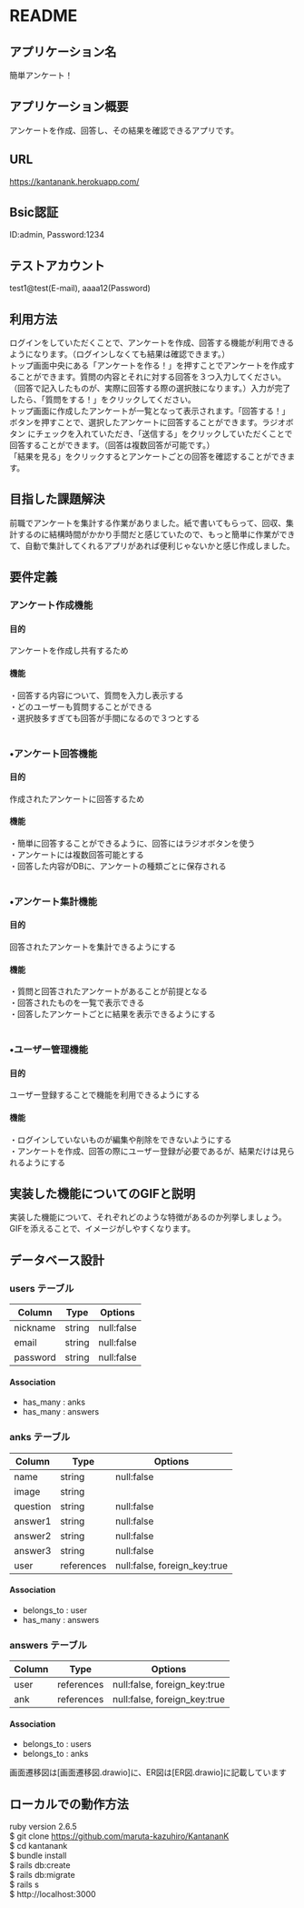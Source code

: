 # README

## アプリケーション名<br />
簡単アンケート！<br />

## アプリケーション概要<br />
アンケートを作成、回答し、その結果を確認できるアプリです。<br />

## URL<br />
https://kantanank.herokuapp.com/<br />

## Bsic認証<br />
ID:admin, Password:1234<br />

## テストアカウント<br />
test1@test(E-mail), aaaa12(Password)<br />

## 利用方法<br />
ログインをしていただくことで、アンケートを作成、回答する機能が利用できるようになります。（ログインしなくても結果は確認できます。）<br />
トップ画面中央にある「アンケートを作る！」を押すことでアンケートを作成することができます。質問の内容とそれに対する回答を３つ入力してください。（回答で記入したものが、実際に回答する際の選択肢になります。）入力が完了したら、「質問をする！」をクリックしてください。<br />
トップ画面に作成したアンケートが一覧となって表示されます。「回答する！」ボタンを押すことで、選択したアンケートに回答することができます。ラジオボタン にチェックを入れていただき、「送信する」をクリックしていただくことで回答することができます。（回答は複数回答が可能です。）<br />
「結果を見る」をクリックするとアンケートごとの回答を確認することができます。<br />

## 目指した課題解決<br />
前職でアンケートを集計する作業がありました。紙で書いてもらって、回収、集計するのに結構時間がかかり手間だと感じていたので、もっと簡単に作業ができて、自動で集計してくれるアプリがあれば便利じゃないかと感じ作成しました。<br />

## 要件定義<br />
### アンケート作成機能<br />
#### 目的<br />
アンケートを作成し共有するため <br />
#### 機能<br />
・回答する内容について、質問を入力し表示する<br />
・どのユーザーも質問することができる<br />
・選択肢多すぎても回答が手間になるので３つとする<br /><br />
### •アンケート回答機能<br />
#### 目的<br />
作成されたアンケートに回答するため<br />
#### 機能<br />
・簡単に回答することができるように、回答にはラジオボタンを使う<br />
・アンケートには複数回答可能とする<br />
・回答した内容がDBに、アンケートの種類ごとに保存される<br /><br />
### •アンケート集計機能<br />
#### 目的<br />
回答されたアンケートを集計できるようにする<br />
#### 機能<br />
・質問と回答されたアンケートがあることが前提となる<br />
・回答されたものを一覧で表示できる<br />
・回答したアンケートごとに結果を表示できるようにする<br /><br />
### •ユーザー管理機能<br />
#### 目的<br />
ユーザー登録することで機能を利用できるようにする<br />
#### 機能<br />
・ログインしていないものが編集や削除をできないようにする<br />
・アンケートを作成、回答の際にユーザー登録が必要であるが、結果だけは見られるようにする<br />

## 実装した機能についてのGIFと説明<br />
実装した機能について、それぞれどのような特徴があるのか列挙しましょう。GIFを添えることで、イメージがしやすくなります。<br />

## データベース設計<br />
### users テーブル
| Column           | Type     | Options                          |
| ---------------  | -------- | -------------------------------- |
| nickname         | string   | null:false                       |
| email            | string   | null:false                       |
| password         | string   | null:false                       |
#### Association
- has_many : anks
- has_many : answers

### anks テーブル
| Column              | Type       | Options                          |
| ------------------- | ---------- | -------------------------------- |
| name                | string     | null:false                       |
| image               | string     |                                  |
| question            | string     | null:false                       |
| answer1             | string     | null:false                       |
| answer2             | string     | null:false                       |
| answer3             | string     | null:false                       |
| user                | references | null:false, foreign_key:true     |
#### Association
- belongs_to : user
- has_many : answers

### answers テーブル
| Column              | Type       | Options                          |
| ------------------- | ---------- | -------------------------------- |
| user                | references | null:false, foreign_key:true     |
| ank                 | references | null:false, foreign_key:true     |
#### Association
- belongs_to : users
- belongs_to : anks

画面遷移図は[画面遷移図.drawio]に、ER図は[ER図.drawio]に記載しています<br />

## ローカルでの動作方法<br />
ruby version 2.6.5<br />
$ git clone https://github.com/maruta-kazuhiro/KantananK<br />
$ cd kantanank<br />
$ bundle install<br />
$ rails db:create<br />
$ rails db:migrate<br />
$ rails s<br />
$ http://localhost:3000<br />